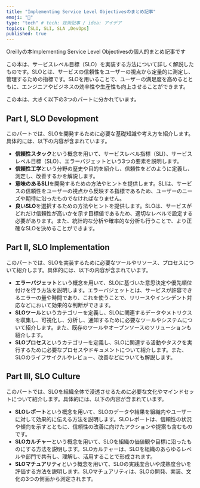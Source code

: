 ```yaml
---
title: "Implementing Service Level Objectivesのまとめ記事"
emoji: "🫠"
type: "tech" # tech: 技術記事 / idea: アイデア
topics: [SLO, SLI, SLA ,DevOps]
published: true
---
```


Oreillyの本Implementing Service Level Objectivesの個人的まとめ記事です

この本は、サービスレベル目標（SLO）を実装する方法について詳しく解説したものです。SLOとは、サービスの信頼性をユーザーの視点から定量的に測定し、管理するための指標です。SLOを用いることで、ユーザーの満足度を高めるとともに、エンジニアやビジネスの効率性や生産性も向上させることができます。

この本は、大きく以下の3つのパートに分かれています。

## Part I, SLO Development
このパートでは、SLOを開発するために必要な基礎知識や考え方を紹介します。具体的には、以下の内容が含まれています。

- **信頼性スタック**という概念を用いて、サービスレベル指標（SLI）、サービスレベル目標（SLO）、エラーバジェットという3つの要素を説明します。
- **信頼性工学**という分野の歴史や目的を紹介し、信頼性をどのように定義し、測定し、改善するかを解説します。
- **意味のあるSLI**を開発するための方法やヒントを提供します。SLIは、サービスの信頼性をユーザーの視点から反映する指標であるため、ユーザーのニーズや期待に沿ったものでなければなりません。
- **良いSLO**を選択するための方法やヒントを提供します。SLOは、サービスがどれだけ信頼性が高いかを示す目標値であるため、適切なレベルで設定する必要があります。また、統計的な分析や確率的な分析も行うことで、より正確なSLOを決めることができます。

## Part II, SLO Implementation
このパートでは、SLOを実装するために必要なツールやリソース、プロセスについて紹介します。具体的には、以下の内容が含まれています。

- **エラーバジェット**という概念を用いて、SLOに基づいた意思決定や優先順位付けを行う方法を説明します。エラーバジェットとは、サービスが許容できるエラーの量や時間であり、これを使うことで、リリースやインシデント対応などにおいて効果的な判断ができます。
- **SLOツール**というカテゴリーを定義し、SLOに関連するデータやメトリクスを収集し、可視化し、分析し、通知するために必要なツールやシステムについて紹介します。また、既存のツールやオープンソースのソリューションも紹介します。
- **SLOプロセス**というカテゴリーを定義し、SLOに関連する活動やタスクを実行するために必要なプロセスやドキュメントについて紹介します。また、SLOのライフサイクルやレビュー、改善などについても解説します。

## Part III, SLO Culture
このパートでは、SLOを組織全体で浸透させるために必要な文化やマインドセットについて紹介します。具体的には、以下の内容が含まれています。

- **SLOレポート**という概念を用いて、SLOのデータや結果を組織内やユーザーに対して効果的に伝える方法を説明します。SLOレポートは、信頼性の状況や傾向を示すとともに、信頼性の改善に向けたアクションや提案も含むものです。
- **SLOカルチャー**という概念を用いて、SLOを組織の価値観や目標に沿ったものにする方法を説明します。SLOカルチャーは、SLOを組織のあらゆるレベルや部門で共有し、理解し、活用することで形成されます。
- **SLOマチュアリティ**という概念を用いて、SLOの実践度合いや成熟度合いを評価する方法を説明します。SLOマチュアリティは、SLOの開発、実装、文化の3つの側面から測定されます。



